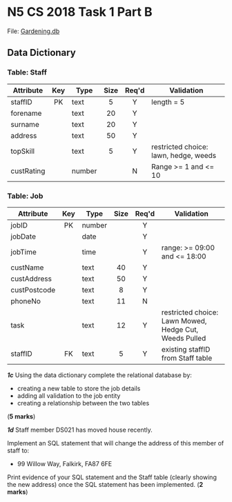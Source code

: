 # N5 CS 2018 Task 1 Part B


File: [Gardening.db](assets/Gardening.db "Download file")


## Data Dictionary

### Table: Staff

| Attribute  | Key   | Type   | Size  | Req'd | Validation |
| ---------  | :---: | ----   | :---: | :---: | ---------- |
| staffID    | PK    | text   | 5     | Y     | length = 5 |
| forename   |       | text   | 20    | Y     |            |
| surname    |       | text   | 20    | Y     |            |
| address    |       | text   | 50    | Y     |            |
| topSkill   |       | text   | 5     | Y     | restricted choice: lawn, hedge, weeds |
| custRating |       | number |       | N     | Range >= 1 and <= 10 |


### Table: Job

| Attribute    | Key   | Type   | Size  | Req'd | Validation |
| ---------    | :---: | ----   | :---: | :---: | ---------- |
| jobID        | PK    | number |       | Y     |            |
| jobDate      |       | date   |       | Y     |            |
| jobTime      |       | time   |       | Y     | range: >= 09:00 and <= 18:00 |
| custName     |       | text   | 40    | Y     |            |
| custAddress  |       | text   | 50    | Y     |            |
| custPostcode |       | text   | 8     | Y     |            |
| phoneNo      |       | text   | 11    | N     |            |
| task         |       | text   | 12    | Y     | restricted choice: Lawn Mowed, Hedge Cut, Weeds Pulled |
| staffID      | FK    | text   | 5     | Y     | existing staffID from Staff table |


___1c___ Using the data dictionary complete the relational database by:

* creating a new table to store the job details
* adding all validation to the job entity
* creating a relationship between the two tables

(__5 marks__) 


___1d___ Staff member DS021 has moved house recently.

Implement an SQL statement that will change the address of this member of staff to:

* 99 Willow Way, Falkirk, FA87 6FE

Print evidence of your SQL statement and the Staff table (clearly showing the new address) once the SQL statement has been implemented.  (__2 marks__)